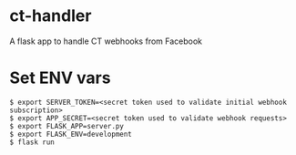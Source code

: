 # ct-handler
A flask app to handle CT webhooks from Facebook

# Set ENV vars
```console
$ export SERVER_TOKEN=<secret token used to validate initial webhook subscription>
$ export APP_SECRET=<secret token used to validate webhook requests>
$ export FLASK_APP=server.py
$ export FLASK_ENV=development
$ flask run
```
